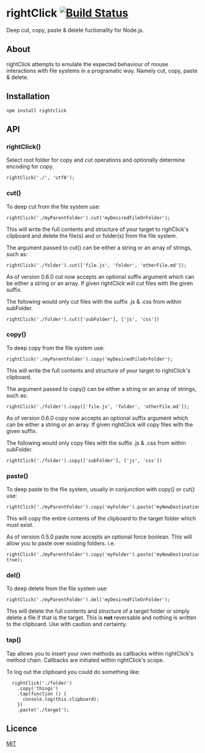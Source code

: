 # rightClick [![Build Status](https://secure.travis-ci.org/mattyod/rightClick.png)](http://travis-ci.org/mattyod/rightClick)

Deep cut, copy, paste & delete fuctionality for Node.js.

## About

rightClick attempts to emulate the expected behaviour of mouse interactions
with file systems in a programatic way. Namely cut, copy, paste & delete.

## Installation

    npm install rightclick

## API

### rightClick()

Select root folder for copy and cut operations and optionally determine encoding for copy.

    rightClick('./', 'utf8');

### cut()

To deep cut from the file system use:

    rightClick('./myParentFolder').cut('myDesiredFileOrFolder');

This will write the full contents and structure of your target to righClick's
clipboard and delete the file(s) and or folder(s) from the file system.

The argument passed to cut() can be either a string or an array of strings,
such as:

    rightClick('./folder').cut(['file.js', 'folder', 'otherFile.md']);

As of version 0.6.0 cut now accepts an optional suffix argument which can be either a string or an array. If given rightClick will cut files with the given suffix.

The following would only cut files with the suffix .js & .css from within subFolder.

    rightClick('./folder').cut(['subFolder'], ['js', 'css'])

### copy()

To deep copy from the file system use:

    rightClick('./myParentFolder').copy('myDesiredFileOrFolder');

This will write the full contents and structure of your target to rightClick's
clipboard.

The argument passed to copy() can be either a string or an array of strings,
such as:

    rightClick('./folder').copy(['file.js', 'folder', 'otherFile.md']);

As of version 0.6.0 copy now accepts an optional suffix argument which can be either a string or an array. If given rightClick will copy files with the given suffix.

The following would only copy files with the suffix .js & .css from within subFolder.

    rightClick('./folder').copy(['subFolder'], ['js', 'css'])

### paste()

To deep paste to the file system, usually in conjunction with copy() or cut()
use:

    rightClick('./myParentFolder').copy('myFolder').paste('myNewDestination');

This will copy the entire contents of the clipboard to the target folder which
must exist.

As of version 0.5.0 paste now accepts an optional force boolean. This will allow you to paste over existing folders. i.e.

    rightClick('./myParentFolder').copy('myFolder').paste('myNewDestination', true);

### del()

To deep delete from the file system use:

    rightClick('./myParentFolder').del('myDesiredFileOrFolder');

This will delete the full contents and structure of a target folder or simply
delete a file if that is the target. This is **not** reversable and nothing is
written to the clipboard. Use with caution and certainty.

### tap()

Tap allows you to insert your own methods as callbacks within rightClick's method chain. Callbacks are initiated within rightClick's
scope.

To log out the clipboard you could do something like:

```
  rightClick('./folder')
    .copy('things')
    .tap(function () {
      console.log(this.clipboard);
    })
    .paste('./target');
```

## Licence

[MIT](https://github.com/mattyod/rightclick/blob/master/LICENSE)

